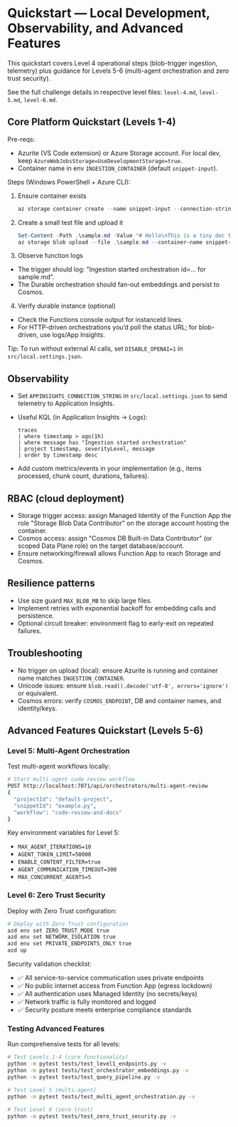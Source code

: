 # Quickstart — Local Development, Observability, and Advanced Features

This quickstart covers Level 4 operational steps (blob-trigger ingestion, telemetry) plus guidance for Levels 5-6 (multi-agent orchestration and zero trust security).

See the full challenge details in respective level files: `level-4.md`, `level-5.md`, `level-6.md`.

## Core Platform Quickstart (Levels 1-4)
Pre-reqs:
- Azurite (VS Code extension) or Azure Storage account. For local dev, keep `AzureWebJobsStorage=UseDevelopmentStorage=true`.
- Container name in env `INGESTION_CONTAINER` (default `snippet-input`).

Steps (Windows PowerShell + Azure CLI):
1) Ensure container exists

    ```powershell
    az storage container create --name snippet-input --connection-string UseDevelopmentStorage=true
    ```

2) Create a small test file and upload it

    ```powershell
    Set-Content -Path .\sample.md -Value "# Hello\nThis is a tiny doc to ingest."
    az storage blob upload --file .\sample.md --container-name snippet-input --name sample.md --connection-string UseDevelopmentStorage=true --overwrite
    ```

3) Observe function logs
- The trigger should log: "Ingestion started orchestration id=... for sample.md".
- The Durable orchestration should fan-out embeddings and persist to Cosmos.

4) Verify durable instance (optional)
- Check the Functions console output for instanceId lines.
- For HTTP-driven orchestrations you’d poll the status URL; for blob-driven, use logs/App Insights.

Tip: To run without external AI calls, set `DISABLE_OPENAI=1` in `src/local.settings.json`.

## Observability
- Set `APPINSIGHTS_CONNECTION_STRING` in `src/local.settings.json` to send telemetry to Application Insights.
- Useful KQL (in Application Insights → Logs):

    ```kusto
    traces
    | where timestamp > ago(1h)
    | where message has "Ingestion started orchestration"
    | project timestamp, severityLevel, message
    | order by timestamp desc
    ```

- Add custom metrics/events in your implementation (e.g., items processed, chunk count, durations, failures).

## RBAC (cloud deployment)
- Storage trigger access: assign Managed Identity of the Function App the role "Storage Blob Data Contributor" on the storage account hosting the container.
- Cosmos access: assign "Cosmos DB Built-in Data Contributor" (or scoped Data Plane role) on the target database/account.
- Ensure networking/firewall allows Function App to reach Storage and Cosmos.

## Resilience patterns
- Use size guard `MAX_BLOB_MB` to skip large files.
- Implement retries with exponential backoff for embedding calls and persistence.
- Optional circuit breaker: environment flag to early-exit on repeated failures.

## Troubleshooting
- No trigger on upload (local): ensure Azurite is running and container name matches `INGESTION_CONTAINER`.
- Unicode issues: ensure `blob.read().decode('utf-8', errors='ignore')` or equivalent.
- Cosmos errors: verify `COSMOS_ENDPOINT`, DB and container names, and identity/keys.

## Advanced Features Quickstart (Levels 5-6)

### Level 5: Multi-Agent Orchestration
Test multi-agent workflows locally:

```bash
# Start multi-agent code review workflow
POST http://localhost:7071/api/orchestrators/multi-agent-review
{
  "projectId": "default-project",
  "snippetId": "example.py",
  "workflow": "code-review-and-docs"
}
```

Key environment variables for Level 5:
- `MAX_AGENT_ITERATIONS=10`
- `AGENT_TOKEN_LIMIT=50000`
- `ENABLE_CONTENT_FILTER=true`
- `AGENT_COMMUNICATION_TIMEOUT=300`
- `MAX_CONCURRENT_AGENTS=5`

### Level 6: Zero Trust Security
Deploy with Zero Trust configuration:

```bash
# Deploy with Zero Trust configuration
azd env set ZERO_TRUST_MODE true
azd env set NETWORK_ISOLATION true
azd env set PRIVATE_ENDPOINTS_ONLY true
azd up
```

Security validation checklist:
- ✅ All service-to-service communication uses private endpoints
- ✅ No public internet access from Function App (egress lockdown)
- ✅ All authentication uses Managed Identity (no secrets/keys)
- ✅ Network traffic is fully monitored and logged
- ✅ Security posture meets enterprise compliance standards

### Testing Advanced Features
Run comprehensive tests for all levels:

```bash
# Test Levels 1-4 (core functionality)
python -m pytest tests/test_level1_endpoints.py -v
python -m pytest tests/test_orchestrator_embeddings.py -v
python -m pytest tests/test_query_pipeline.py -v

# Test Level 5 (multi-agent)
python -m pytest tests/test_multi_agent_orchestration.py -v

# Test Level 6 (zero trust)
python -m pytest tests/test_zero_trust_security.py -v
```

